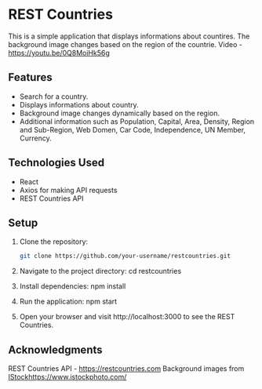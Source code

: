 # REST Countries

This is a simple application that displays informations about countires. The background image changes based on the region of the countrie. Video - https://youtu.be/0Q8MoiHk56g

## Features

- Search for a country.
- Displays informations about country.
- Background image changes dynamically based on the region.
- Additional information such as Population, Capital, Area, Density, Region and Sub-Region, Web Domen, Car Code, Independence, UN Member, Currency.

## Technologies Used

- React
- Axios for making API requests
- REST Countries API

## Setup

1. Clone the repository:

   ```bash
   git clone https://github.com/your-username/restcountries.git

2. Navigate to the project directory:
   cd restcountries

3. Install dependencies:
  npm install

4. Run the application:
   npm start

5. Open your browser and visit http://localhost:3000 to see the REST Countries.

## Acknowledgments
REST Countries API - https://restcountries.com
Background images from [IStock](https://www.istockphoto.com/)https://www.istockphoto.com/
